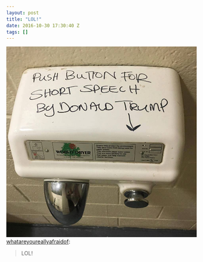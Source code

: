 ```yaml
---
layout: post
title: "LOL!"
date: 2016-10-30 17:30:40 Z
tags: []
---
```

![](/media/2016/10/152515749686.jpg)
[whatareyoureallyafraidof](http://whatareyoureallyafraidof.tumblr.com/post/151313790705):

> LOL!

